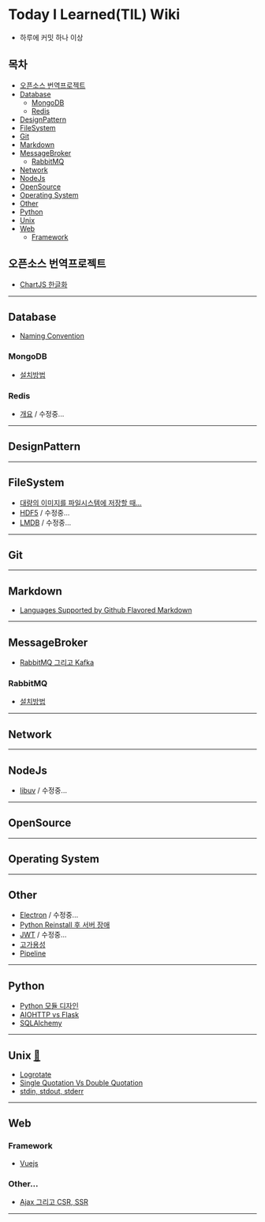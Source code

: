# Today I Learned(TIL) Wiki
* 하루에 커밋 하나 이상

## 목차
- [오픈소스 번역프로젝트](#오픈소스-번역프로젝트)
- [Database](#database)
  - [MongoDB](#mongodb)
  - [Redis](#redis)
- [DesignPattern](#designpattern)
- [FileSystem](#filesystem)
- [Git](#git)
- [Markdown](#markdown)
- [MessageBroker](#messagebroker)
  - [RabbitMQ](#rabbitmq)
- [Network](#network)
- [NodeJs](#nodejs)
- [OpenSource](#opensource)
- [Operating System](#operating-system)
- [Other](#other)
- [Python](#python)
- [Unix](#unix)
- [Web](#web)
  - [Framework](#framework) 
## 오픈소스 번역프로젝트
* [ChartJS 한글화](https://github.com/DevDooly/ChartJsDoc)
---
## Database
* [Naming Convention](https://github.com/DevDooly/TIL/blob/main/Database/SQL%20Naming%20Convention.md)
### MongoDB
* [설치방법](https://github.com/DevDooly/TIL/tree/main/Database/MongoDB)

### Redis
* [개요](https://github.com/DevDooly/TIL/tree/main/Database/Redis) / 수정중...
---
## DesignPattern
---
## FileSystem
* [대량의 이미지를 파일시스템에 저장할 때...
](https://github.com/DevDooly/TIL/blob/main/FileSystem/Editing%20%EB%8C%80%EB%9F%89%EC%9D%98%20%EC%9D%B4%EB%AF%B8%EC%A7%80%EB%A5%BC%20%ED%8C%8C%EC%9D%BC%EC%8B%9C%EC%8A%A4%ED%85%9C%EC%97%90%20%EC%A0%80%EC%9E%A5%ED%95%A0%20%EB%95%8C.md)
* [HDF5](https://github.com/DevDooly/TIL/blob/main/FileSystem/HDF5.md) / 수정중...
* [LMDB](https://github.com/DevDooly/TIL/blob/main/FileSystem/LMDB%20(Sysmas%20Lightning%20Memory-mapped%20Database).md) / 수정중...
---
## Git
---
## Markdown
* [Languages Supported by Github Flavored Markdown](https://github.com/DevDooly/TIL/blob/main/Markdown/Languages%20Supported%20by%20Github%20Flavored%20Markdown.md)
---
## MessageBroker
* [RabbitMQ 그리고 Kafka](https://github.com/DevDooly/TIL/blob/main/MessageBroker/RabbitMQ%20%EA%B7%B8%EB%A6%AC%EA%B3%A0%20Kafka.md)

### RabbitMQ
* [설치방법](https://github.com/DevDooly/TIL/blob/main/MessageBroker/RabbitMQ/%EC%84%A4%EC%B9%98.md)
---
## Network
---
## NodeJs
* [libuv](https://github.com/DevDooly/TIL/blob/main/NodeJs/libuv.md) / 수정중...
---
## OpenSource
---
## Operating System
---
## Other
* [Electron](https://github.com/DevDooly/TIL/blob/main/Other/Electron.md) / 수정중...
* [Python Reinstall 후 서버 장애
](https://github.com/DevDooly/TIL/blob/main/Other/Python%20Reinstall%20%ED%9B%84%20%EC%84%9C%EB%B2%84%20%EC%9E%A5%EC%95%A0.md)
* [JWT](https://github.com/DevDooly/TIL/blob/main/Other/JWT.md) / 수정중...
* [고가용성](https://github.com/DevDooly/TIL/blob/main/Other/%EA%B3%A0%EA%B0%80%EC%9A%A9%EC%84%B1.md)
* [Pipeline](https://github.com/DevDooly/TIL/blob/main/Other/Pipeline.md)
---
## Python
* [Python 모듈 디자인](https://github.com/DevDooly/TIL/blob/main/Python/Designing%20Modules%20in%20Python.md)
* [AIOHTTP vs Flask](https://github.com/DevDooly/TIL/blob/main/Python/AIOHTTP%20vs%20Flask.md)
* [SQLAlchemy](https://github.com/DevDooly/TIL/blob/main/Python/SQLAlchemy.md)
---
## Unix [:link:](https://github.com/DevDooly/TIL/tree/main/Unix)
* [Logrotate](https://github.com/DevDooly/TIL/blob/main/Unix/Logrotate.md)
* [Single Quotation Vs Double Quotation](https://github.com/DevDooly/TIL/blob/main/Unix/Single%20Quotation%20vs%20Double%20Quotation%20in%20bash.md)
* [stdin, stdout, stderr](https://github.com/DevDooly/TIL/blob/main/Unix/Stdin%2C%20stdout%2C%20stderr.md)
---
## Web
### Framework
* [Vuejs](https://github.com/DevDooly/TIL/tree/main/Web/Framework/Vuejs)
### Other...
* [Ajax 그리고 CSR, SSR](https://github.com/DevDooly/TIL/blob/main/Web/Ajax%20%EA%B7%B8%EB%A6%AC%EA%B3%A0%20CSR%2C%20SSR.md)
---
